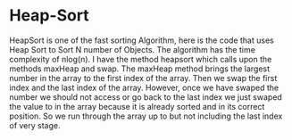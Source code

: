 # Heap-Sort
HeapSort is one of the fast sorting Algorithm, here is the code that uses Heap Sort to Sort N number of Objects. The algorithm has the time complexity of nlog(n). I have the method heapsort which calls upon the methods maxHeap and swap. The maxHeap method brings the largest number in the array to the first index of the array. Then we swap the first index and the last index of the array. However, once we have swaped the number we should not access or go back to the last index we just swaped the value to in the array because it is already sorted and in its correct position. So we run through the array up to but not including the last index of very stage.

